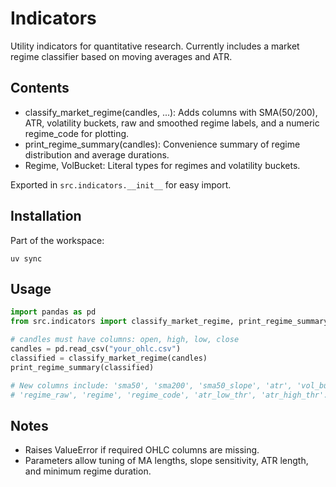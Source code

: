 # Indicators

Utility indicators for quantitative research. Currently includes a market regime classifier based on moving averages and ATR.

## Contents

- classify_market_regime(candles, ...): Adds columns with SMA(50/200), ATR, volatility buckets, raw and smoothed regime labels, and a numeric regime_code for plotting.
- print_regime_summary(candles): Convenience summary of regime distribution and average durations.
- Regime, VolBucket: Literal types for regimes and volatility buckets.

Exported in `src.indicators.__init__` for easy import.

## Installation

Part of the workspace:

```
uv sync
```

## Usage

```python
import pandas as pd
from src.indicators import classify_market_regime, print_regime_summary

# candles must have columns: open, high, low, close
candles = pd.read_csv("your_ohlc.csv")
classified = classify_market_regime(candles)
print_regime_summary(classified)

# New columns include: 'sma50', 'sma200', 'sma50_slope', 'atr', 'vol_bucket',
# 'regime_raw', 'regime', 'regime_code', 'atr_low_thr', 'atr_high_thr'.
```

## Notes

- Raises ValueError if required OHLC columns are missing.
- Parameters allow tuning of MA lengths, slope sensitivity, ATR length, and minimum regime duration.
